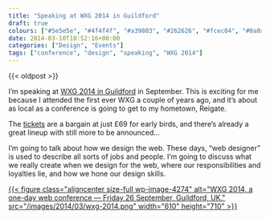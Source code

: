 ```yaml
---
title: "Speaking at WXG 2014 in Guildford"
draft: true
colours: ["#5e5e5e", "#4f4f4f", "#a39803", "#262626", "#fcec04", "#0a0a0a", "#fcec04"]
date: 2014-03-10T10:52:16+00:00
categories: ["Design", "Events"]
tags: ["conference", "design", "speaking", "WXG 2014"]
---
```


{{< oldpost >}}

I’m speaking at [WXG 2014 in Guildford](http://wxg.co.uk/#speakers) in September. This is exciting for me because I attended the first ever WXG a couple of years ago, and it’s about as local as a conference is going to get to my hometown, Reigate.

The [tickets](http://www.eventbrite.co.uk/e/wxg-2014-tickets-9070836115) are a bargain at just £69 for early birds, and there’s already a great lineup with still more to be announced…

I’m going to talk about how we design the web. These days, “web designer” is used to describe all sorts of jobs and people. I’m going to discuss what we really create when we design for the web, where our responsibilities and loyalties lie, and how we hone our design skills.

[{{< figure class="aligncenter size-full wp-image-4274" alt="WXG 2014, a one-day web conference — Friday 26 September, Guildford, UK." src="/images/2014/03/wxg-2014.png" width="610" height="710" >}}](http://wxg.co.uk)

	